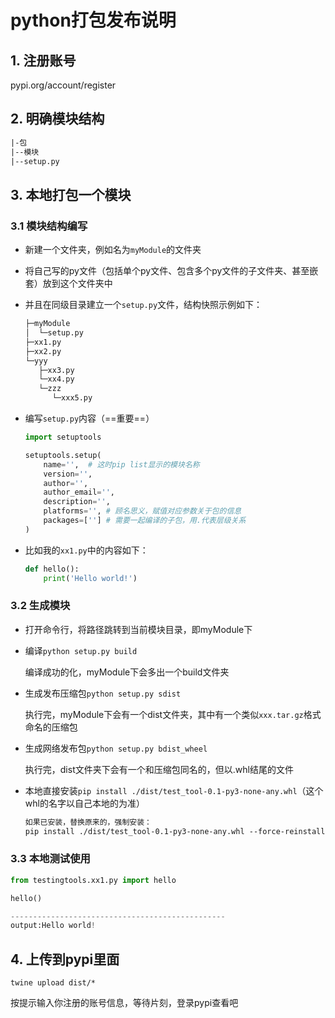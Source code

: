 # python打包发布说明

## 1. 注册账号

pypi.org/account/register



## 2. 明确模块结构

```txt
|-包
|--模块
|--setup.py
```



## 3. 本地打包一个模块

### 3.1 模块结构编写

+ 新建一个文件夹，例如名为`myModule`的文件夹

+ 将自己写的py文件（包括单个py文件、包含多个py文件的子文件夹、甚至嵌套）放到这个文件夹中

+ 并且在同级目录建立一个`setup.py`文件，结构快照示例如下：

  ```txt
  ├─myModule
  │  └─setup.py
  ├─xx1.py
  ├─xx2.py
  └─yyy
     ├─xx3.py
     └─xx4.py
     └─zzz
        └─xxx5.py
  
  ```

+ 编写`setup.py`内容（==重要==）

  ```python
  import setuptools
  
  setuptools.setup(
      name='',	# 这时pip list显示的模块名称
      version='',
      author='',
      author_email='',
      description='',
      platforms='',	# 顾名思义，赋值对应参数关于包的信息
      packages=[''] # 需要一起编译的子包，用.代表层级关系
  )
  ```

+ 比如我的`xx1.py`中的内容如下：

  ```python
  def hello():
      print('Hello world!')
  ```

  

### 3.2 生成模块

+ 打开命令行，将路径跳转到当前模块目录，即myModule下

+ 编译`python setup.py build`

  编译成功的化，myModule下会多出一个build文件夹

+ 生成发布压缩包`python setup.py sdist`

  执行完，myModule下会有一个dist文件夹，其中有一个类似`xxx.tar.gz`格式命名的压缩包

+ 生成网络发布包`python setup.py bdist_wheel`

  执行完，dist文件夹下会有一个和压缩包同名的，但以.whl结尾的文件

+ 本地直接安装`pip install ./dist/test_tool-0.1-py3-none-any.whl`（这个whl的名字以自己本地的为准）

  ```txt
  如果已安装，替换原来的，强制安装：
  pip install ./dist/test_tool-0.1-py3-none-any.whl --force-reinstall
  ```

  

### 3.3 本地测试使用

```python
from testingtools.xx1.py import hello

hello()

------------------------------------------------
output:Hello world!
```



## 4. 上传到pypi里面

`twine upload dist/*`

按提示输入你注册的账号信息，等待片刻，登录pypi查看吧
